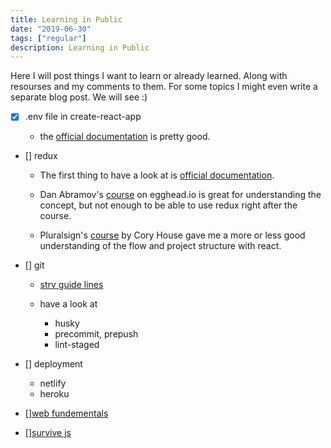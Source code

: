 ```yaml
---
title: Learning in Public
date: "2019-06-30"
tags: ["regular"]
description: Learning in Public
---
```


Here I will post things I want to learn or already learned. Along with resourses and my comments to them.
For some topics I might even write a separate blog post. We will see :)

- [x] .env file in create-react-app

  - the [official documentation](https://facebook.github.io/create-react-app/docs/adding-custom-environment-variables) is pretty good.

- [] redux

  - The first thing to have a look at is [official documentation](https://redux.js.org/introduction/getting-started).

  - Dan Abramov's [course](https://egghead.io/courses/getting-started-with-redux) on egghead.io is great for understanding the concept, but not enough to be able to use redux right after the course.

  - Pluralsign's [course](<(https://app.pluralsight.com/library/courses/react-redux-react-router-es6)>) by Cory House gave me a more or less good understanding of the flow and project structure with react.

- [] git

  - [strv guide lines](https://github.com/strvcom/strv-docs/blob/master/guides/git.md)

  - have a look at
    - husky
    - precommit, prepush
    - lint-staged

- [] deployment

  - netlify
  - heroku

- [][web fundementals](https://developers.google.com/web/fundamentals/)

- [][survive js](https://survivejs.com/)
